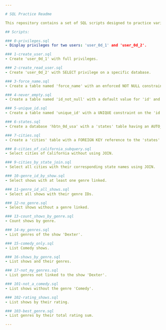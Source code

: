 ```yaml
---

# SQL Practice Readme

This repository contains a set of SQL scripts designed to practice various aspects of SQL, including user management, table creation, and data querying.

## Scripts:

### 0-privileges.sql
- Display privileges for two users: 'user_0d_1' and 'user_0d_2'.

### 1-create_user.sql
- Create 'user_0d_1' with full privileges.

### 2-create_read_user.sql
- Create 'user_0d_2' with SELECT privilege on a specific database.

### 3-force_name.sql
- Create a table named 'force_name' with an enforced NOT NULL constraint on the 'name' column.

### 4-never_empty.sql
- Create a table named 'id_not_null' with a default value for 'id' and no NULL values for 'name'.

### 5-unique_id.sql
- Create a table named 'unique_id' with a UNIQUE constraint on the 'id' column.

### 6-states.sql
- Create a database 'hbtn_0d_usa' with a 'states' table having an AUTO_INCREMENT primary key.

### 7-cities.sql
- Create a 'cities' table with a FOREIGN KEY reference to the 'states' table.

### 8-cities_of_california_subquery.sql
- Select cities of California without using JOIN.

### 9-cities_by_state_join.sql
- Select all cities with their corresponding state names using JOIN.

### 10-genre_id_by_show.sql
- Select shows with at least one genre linked.

### 11-genre_id_all_shows.sql
- Select all shows with their genre IDs.

### 12-no_genre.sql
- Select shows without a genre linked.

### 13-count_shows_by_genre.sql
- Count shows by genre.

### 14-my_genres.sql
- List genres of the show 'Dexter'.

### 15-comedy_only.sql
- List Comedy shows.

### 16-shows_by_genre.sql
- List shows and their genres.

### 17-not_my_genres.sql
- List genres not linked to the show 'Dexter'.

### 101-not_a_comedy.sql
- List shows without the genre 'Comedy'.

### 102-rating_shows.sql
- List shows by their rating.

### 103-best_genre.sql
- List genres by their total rating sum.

---
```


